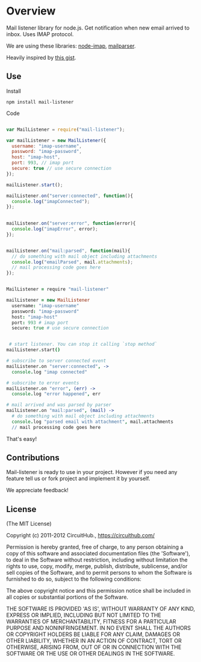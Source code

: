 # Overview

Mail listener library for node.js. Get notification when new email arrived to inbox. Uses IMAP protocol.

We are using these libraries: [node-imap](https://github.com/mscdex/node-imap), [mailparser](https://github.com/andris9/mailparser).

Heavily inspired by [this gist](https://gist.github.com/1226809).

## Use

Install

`npm install mail-listener`


Code

```javascript

var MailListener = require("mail-listener");

var mailListener = new MailListener({
  username: "imap-username",
  password: "imap-password",
  host: "imap-host",
  port: 993, // imap port
  secure: true // use secure connection
});

mailListener.start();

mailListener.on("server:connected", function(){
  console.log("imapConnected");
});
  

mailListener.on("server:error", function(error){
  console.log("imapError", error);
});


mailListener.on("mail:parsed", function(mail){
  // do something with mail object including attachments
  console.log("emailParsed", mail.attachments);
  // mail processing code goes here
});


```

``` coffee

MailListener = require "mail-listener"

mailListener = new MailListener
  username: "imap-username"
  password: "imap-password"
  host: "imap-host"
  port: 993 # imap port
  secure: true # use secure connection


 # start listener. You can stop it calling `stop method`
mailListener.start()

# subscribe to server connected event
mailListener.on "server:connected", ->
  console.log "imap connected"

# subscribe to error events
mailListener.on "error", (err) ->
  console.log "error happened", err

# mail arrived and was parsed by parser 
mailListener.on "mail:parsed", (mail) ->
  # do something with mail object including attachments
  console.log "parsed email with attachment", mail.attachments
  // mail processing code goes here
```

That's easy!


## Contributions

Mail-listener is ready to use in your project. However if you need any feature tell us or fork project and implement it by yourself.

We appreciate feedback!

## License

(The MIT License)

Copyright (c) 2011-2012 CircuitHub., https://circuithub.com/

Permission is hereby granted, free of charge, to any person obtaining
a copy of this software and associated documentation files (the
'Software'), to deal in the Software without restriction, including
without limitation the rights to use, copy, modify, merge, publish,
distribute, sublicense, and/or sell copies of the Software, and to
permit persons to whom the Software is furnished to do so, subject to
the following conditions:

The above copyright notice and this permission notice shall be
included in all copies or substantial portions of the Software.

THE SOFTWARE IS PROVIDED 'AS IS', WITHOUT WARRANTY OF ANY KIND,
EXPRESS OR IMPLIED, INCLUDING BUT NOT LIMITED TO THE WARRANTIES OF
MERCHANTABILITY, FITNESS FOR A PARTICULAR PURPOSE AND NONINFRINGEMENT.
IN NO EVENT SHALL THE AUTHORS OR COPYRIGHT HOLDERS BE LIABLE FOR ANY
CLAIM, DAMAGES OR OTHER LIABILITY, WHETHER IN AN ACTION OF CONTRACT,
TORT OR OTHERWISE, ARISING FROM, OUT OF OR IN CONNECTION WITH THE
SOFTWARE OR THE USE OR OTHER DEALINGS IN THE SOFTWARE.
